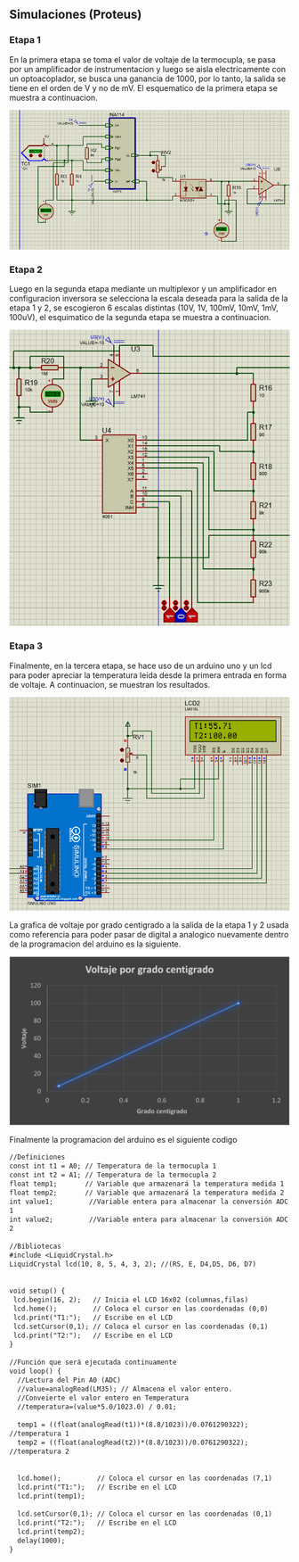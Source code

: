 ## Simulaciones (Proteus)
### Etapa 1
En la primera etapa se toma el valor de voltaje de la termocupla, se pasa por un amplificador de instrumentacion y luego se aisla electricamente con un optoacoplador, se busca una ganancia de 1000, por lo tanto, la salida se tiene en el orden de V y no de mV. El esquematico de la primera etapa se muestra a continuacion.

![E1](Etapa1.png)


### Etapa 2

Luego en la segunda etapa mediante un multiplexor y un amplificador en configuracion inversora se selecciona la escala deseada para la salida de la etapa 1 y 2, se escogieron 6 escalas distintas (10V, 1V, 100mV, 10mV, 1mV, 100uV), el esquimatico de la segunda etapa se muestra a continuacion.

![E2](Etapa2.png)


### Etapa 3

Finalmente, en la tercera etapa, se hace uso de un arduino uno y un lcd para poder apreciar la temperatura leida desde la primera entrada en forma de voltaje. A continuacion, se muestran los resultados.

![E3](Etapa3.png)

La grafica de voltaje por grado centigrado a la salida de la etapa 1 y 2 usada como referencia para poder pasar de digital a analogico nuevamente dentro de la programacion del arduino es la siguiente.

![VXC](VXC.png)

Finalmente la programacion del arduino es el siguiente codigo 

```arduino
//Definiciones
const int t1 = A0; // Temperatura de la termocupla 1
const int t2 = A1; // Temperatura de la termocupla 2
float temp1;       // Variable que armazenará la temperatura medida 1
float temp2;       // Variable que armazenará la temperatura medida 2
int value1;         //Variable entera para almacenar la conversión ADC 1
int value2;         //Variable entera para almacenar la conversión ADC 2

//Bibliotecas
#include <LiquidCrystal.h> 
LiquidCrystal lcd(10, 8, 5, 4, 3, 2); //(RS, E, D4,D5, D6, D7)
 
 
void setup() {
 lcd.begin(16, 2);   // Inicia el LCD 16x02 (columnas,filas)
 lcd.home();         // Coloca el cursor en las coordenadas (0,0)
 lcd.print("T1:");   // Escribe en el LCD 
 lcd.setCursor(0,1); // Coloca el cursor en las coordenadas (0,1)
 lcd.print("T2:");   // Escribe en el LCD 
} 
 
//Función que será ejecutada continuamente
void loop() {
  //Lectura del Pin A0 (ADC)
  //value=analogRead(LM35); // Almacena el valor entero.
  //Conveierte el valor entero en Temperatura
  //temperatura=(value*5.0/1023.0) / 0.01;
  
  temp1 = ((float(analogRead(t1))*(8.8/1023))/0.0761290322);     //temperatura 1
  temp2 = ((float(analogRead(t2))*(8.8/1023))/0.0761290322);     //temperatura 2
  
  
  lcd.home();         // Coloca el cursor en las coordenadas (7,1)
  lcd.print("T1:");   // Escribe en el LCD 
  lcd.print(temp1);

  lcd.setCursor(0,1); // Coloca el cursor en las coordenadas (0,1)
  lcd.print("T2:");   // Escribe en el LCD 
  lcd.print(temp2);
  delay(1000);
}
